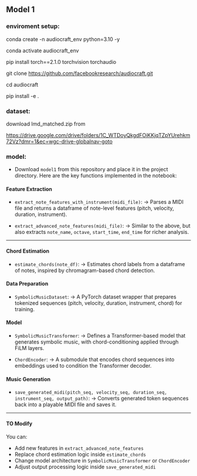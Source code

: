 ## Model 1

### enviroment setup:
conda create -n audiocraft_env python=3.10 -y

conda activate audiocraft_env

pip install torch==2.1.0 torchvision torchaudio

git clone https://github.com/facebookresearch/audiocraft.git

cd audiocraft

pip install -e .

### dataset:
download lmd_matched.zip from

https://drive.google.com/drive/folders/1C_WTDoyQkgdFOiKKjqTZpYUrehkm72Vz?dmr=1&ec=wgc-drive-globalnav-goto

### model:
* Download `model1` from this repository and place it in the project directory.
Here are the key functions implemented in the notebook:

#### **Feature Extraction**

* `extract_note_features_with_instrument(midi_file)`:
  → Parses a MIDI file and returns a dataframe of note-level features (pitch, velocity, duration, instrument).

* `extract_advanced_note_features(midi_file)`:
  → Similar to the above, but also extracts `note_name`, `octave`, `start_time`, `end_time` for richer analysis.

---

####  **Chord Estimation**

* `estimate_chords(note_df)`:
  → Estimates chord labels from a dataframe of notes, inspired by chromagram-based chord detection.


#### **Data Preparation**

* `SymbolicMusicDataset`:
  → A PyTorch dataset wrapper that prepares tokenized sequences (pitch, velocity, duration, instrument, chord) for training.


#### **Model**

* `SymbolicMusicTransformer`:
  → Defines a Transformer-based model that generates symbolic music, with chord-conditioning applied through FiLM layers.

* `ChordEncoder`:
  → A submodule that encodes chord sequences into embeddings used to condition the Transformer decoder.


####  **Music Generation**

* `save_generated_midi(pitch_seq, velocity_seq, duration_seq, instrument_seq, output_path)`:
  → Converts generated token sequences back into a playable MIDI file and saves it.

---

#### TO Modify

You can:

* Add new features in `extract_advanced_note_features`
* Replace chord estimation logic inside `estimate_chords`
* Change model architecture in `SymbolicMusicTransformer` or `ChordEncoder`
* Adjust output processing logic inside `save_generated_midi`

